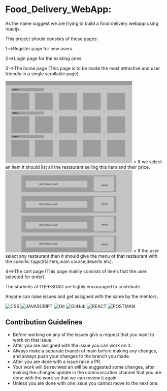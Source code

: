 <h1>Food_Delivery_WebApp:</h1>

As the name suggest we are trying to build a food delivery webapp using reactjs.

This project should consists of these pages:

1==>Register page for new users.

2==>Login page for the existing ones.

3==>The home page (This page is to be made the most attractive and user friendly in a single scrollable page).

<img src="assets/image_1.jpeg" width="400" height="260">
> If we select an item it should list all the restaurant selling this item and their price.


<img src="assets/image_2.jpeg" width="400" height="260">
> If the user select any restaurant then it should give the menu of that restaurant with the specific tags(Starters,main course,deserts etc).


4==>The cart page (This page mainly consists of items that the user selected for order).

The students of ITER-SOAU are highly encouraged to contribute.

Anyone can raise issues and get assigned with the same by the mentors.

  ![CSS](https://img.shields.io/badge/CSS-red?style=flat-round&logo=CSS3&logoColor=white)
  ![JAVASCRIPT](https://img.shields.io/badge/JAVASCRIPT-yellow?style=flat-round&logo=JAVASCRIPT&logoColor=white)
  ![Git](https://img.shields.io/badge/Git-F05032?style=flat-round&logo=Git&logoColor=white)
  ![GitHub](https://img.shields.io/badge/GitHub-181717?style=flat-round&logo=github)
  ![REACT](https://img.shields.io/badge/REACT-blue?style=flat-round&logo=REACT&logoColor=white)
  ![POSTMAN](https://img.shields.io/badge/POSTMAN-red?style=flat-round&logo=POSTMAN&logoColor=white)

  <h2>Contribution Guidelines</h2>
  <ul>
  <li>Before working on any of the issues give a request that you want to work on that issue.</li>
  <li>After you are assigned with the issue you can work on it.</li>
  <li>Always make a separate branch of main before making any changes, and always push your changes to the branch you made.</li>
  <li>After you are done with a issue raise a PR.</li>
  <li>Your work will be reviwed an will be suggested some changes, after making the changes update in the communication channel that you are done with the work so that we can review it again.</li>
  <li>Unless you are done with one issue you cannot move to the next one.</li>
  </ul>
